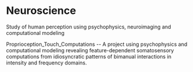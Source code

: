 # Neuroscience
Study of human perception using psychophysics, neuroimaging and computational modeling

Proprioception_Touch_Computations -- A project using psychophysics and computational modeling revealing feature-dependent somatosensory computations from idiosyncratic patterns of bimanual interactions in intensity and frequency domains.
